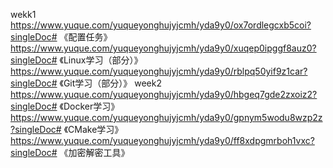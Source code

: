 wekk1
https://www.yuque.com/yuqueyonghujyjcmh/yda9y0/ox7ordlegcxb5coi?singleDoc# 《配置任务》
https://www.yuque.com/yuqueyonghujyjcmh/yda9y0/xuqep0ipggf8auz0?singleDoc# 《Linux学习（部分）》
https://www.yuque.com/yuqueyonghujyjcmh/yda9y0/rblpq50yif9z1car?singleDoc# 《Git学习（部分）》
week2
https://www.yuque.com/yuqueyonghujyjcmh/yda9y0/hbgeq7gde2zxoiz2?singleDoc# 《Docker学习》
https://www.yuque.com/yuqueyonghujyjcmh/yda9y0/gpnym5wodu8wzp2z?singleDoc# 《CMake学习》
https://www.yuque.com/yuqueyonghujyjcmh/yda9y0/ff8xdpgmrboh1vxc?singleDoc# 《加密解密工具》
